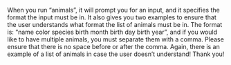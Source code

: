 When you run “animals”, it will prompt you for an input, and it specifies the format the input must be in. It also gives you two examples to ensure that the user understands what format the list of animals must be in. The format is: “name color species birth month birth day birth year”, and if you would like to have multiple animals, you must separate them with a comma. Please ensure that there is no space before or after the comma. Again, there is an example of a list of animals in case the user doesn’t understand! Thank you!
